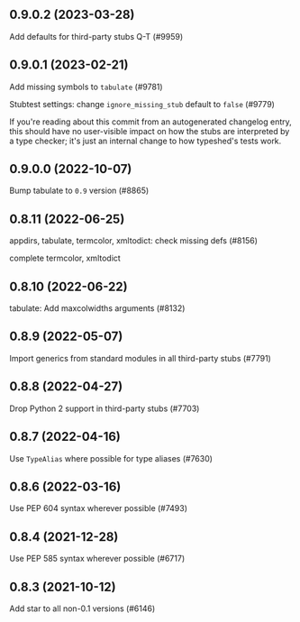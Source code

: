 ## 0.9.0.2 (2023-03-28)

Add defaults for third-party stubs Q-T (#9959)

## 0.9.0.1 (2023-02-21)

Add missing symbols to `tabulate` (#9781)

Stubtest settings: change `ignore_missing_stub` default to `false` (#9779)

If you're reading about this commit from an autogenerated changelog entry, this should have no user-visible impact on how the stubs are interpreted by a type checker; it's just an internal change to how typeshed's tests work.

## 0.9.0.0 (2022-10-07)

Bump tabulate to `0.9` version (#8865)

## 0.8.11 (2022-06-25)

appdirs, tabulate, termcolor, xmltodict: check missing defs (#8156)

complete termcolor, xmltodict

## 0.8.10 (2022-06-22)

tabulate: Add maxcolwidths arguments (#8132)

## 0.8.9 (2022-05-07)

Import generics from standard modules in all third-party stubs (#7791)

## 0.8.8 (2022-04-27)

Drop Python 2 support in third-party stubs (#7703)

## 0.8.7 (2022-04-16)

Use `TypeAlias` where possible for type aliases (#7630)

## 0.8.6 (2022-03-16)

Use PEP 604 syntax wherever possible (#7493)

## 0.8.4 (2021-12-28)

Use PEP 585 syntax wherever possible (#6717)

## 0.8.3 (2021-10-12)

Add star to all non-0.1 versions (#6146)

